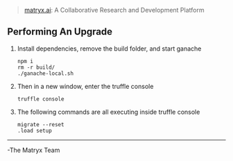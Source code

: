 > [matryx.ai](https://www.matryx.ai): A Collaborative Research and Development Platform

## Performing An Upgrade

1. Install dependencies, remove the build folder, and start ganache
    ```
    npm i
    rm -r build/
    ./ganache-local.sh
    ```

2. Then in a new window, enter the truffle console
    ```
    truffle console
    ```

3. The following commands are all executing inside truffle console
    ```
    migrate --reset
    .load setup
    ```


---
-The Matryx Team
